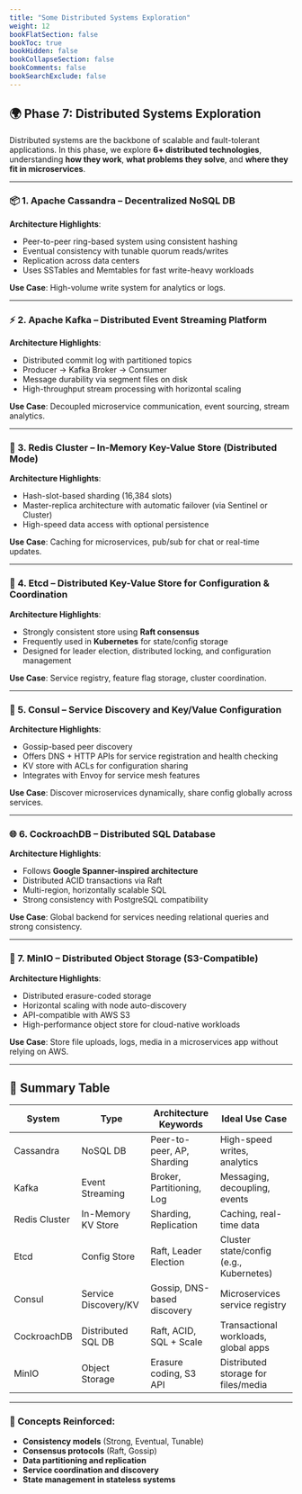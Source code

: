 ```yaml
---
title: "Some Distributed Systems Exploration"
weight: 12
bookFlatSection: false
bookToc: true
bookHidden: false
bookCollapseSection: false
bookComments: false
bookSearchExclude: false
---
```


## 🌍 Phase 7: Distributed Systems Exploration

Distributed systems are the backbone of scalable and fault-tolerant applications. In this phase, we explore **6+ distributed technologies**, understanding **how they work**, **what problems they solve**, and **where they fit in microservices**.

---

### 📦 1. **Apache Cassandra** – Decentralized NoSQL DB

**Architecture Highlights**:
- Peer-to-peer ring-based system using consistent hashing
- Eventual consistency with tunable quorum reads/writes
- Replication across data centers
- Uses SSTables and Memtables for fast write-heavy workloads

**Use Case**: High-volume write system for analytics or logs.

---

### ⚡ 2. **Apache Kafka** – Distributed Event Streaming Platform

**Architecture Highlights**:
- Distributed commit log with partitioned topics
- Producer → Kafka Broker → Consumer
- Message durability via segment files on disk
- High-throughput stream processing with horizontal scaling

**Use Case**: Decoupled microservice communication, event sourcing, stream analytics.

---

### 🧠 3. **Redis Cluster** – In-Memory Key-Value Store (Distributed Mode)

**Architecture Highlights**:
- Hash-slot-based sharding (16,384 slots)
- Master-replica architecture with automatic failover (via Sentinel or Cluster)
- High-speed data access with optional persistence

**Use Case**: Caching for microservices, pub/sub for chat or real-time updates.

---

### 🧮 4. **Etcd** – Distributed Key-Value Store for Configuration & Coordination

**Architecture Highlights**:
- Strongly consistent store using **Raft consensus**
- Frequently used in **Kubernetes** for state/config storage
- Designed for leader election, distributed locking, and configuration management

**Use Case**: Service registry, feature flag storage, cluster coordination.

---

### 🔎 5. **Consul** – Service Discovery and Key/Value Configuration

**Architecture Highlights**:
- Gossip-based peer discovery
- Offers DNS + HTTP APIs for service registration and health checking
- KV store with ACLs for configuration sharing
- Integrates with Envoy for service mesh features

**Use Case**: Discover microservices dynamically, share config globally across services.

---

### 🌐 6. **CockroachDB** – Distributed SQL Database

**Architecture Highlights**:
- Follows **Google Spanner-inspired architecture**
- Distributed ACID transactions via Raft
- Multi-region, horizontally scalable SQL
- Strong consistency with PostgreSQL compatibility

**Use Case**: Global backend for services needing relational queries and strong consistency.

---

### 📘 7. **MinIO** – Distributed Object Storage (S3-Compatible)

**Architecture Highlights**:
- Distributed erasure-coded storage
- Horizontal scaling with node auto-discovery
- API-compatible with AWS S3
- High-performance object store for cloud-native workloads

**Use Case**: Store file uploads, logs, media in a microservices app without relying on AWS.

---

## 🔄 Summary Table

| System        | Type                    | Architecture Keywords              | Ideal Use Case                          |
|---------------|-------------------------|------------------------------------|------------------------------------------|
| Cassandra     | NoSQL DB                | Peer-to-peer, AP, Sharding         | High-speed writes, analytics             |
| Kafka         | Event Streaming         | Broker, Partitioning, Log          | Messaging, decoupling, events            |
| Redis Cluster | In-Memory KV Store      | Sharding, Replication              | Caching, real-time data                  |
| Etcd          | Config Store            | Raft, Leader Election              | Cluster state/config (e.g., Kubernetes)  |
| Consul        | Service Discovery/KV    | Gossip, DNS-based discovery        | Microservices service registry           |
| CockroachDB   | Distributed SQL DB      | Raft, ACID, SQL + Scale            | Transactional workloads, global apps     |
| MinIO         | Object Storage          | Erasure coding, S3 API             | Distributed storage for files/media      |

---

### 🧠 Concepts Reinforced:
- **Consistency models** (Strong, Eventual, Tunable)
- **Consensus protocols** (Raft, Gossip)
- **Data partitioning and replication**
- **Service coordination and discovery**
- **State management in stateless systems**
